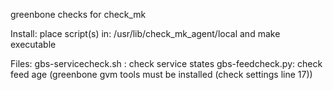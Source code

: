 greenbone checks for check_mk

Install:
  place script(s) in: /usr/lib/check_mk_agent/local and make executable

Files:
  gbs-servicecheck.sh : check service states
  gbs-feedcheck.py: check feed age (greenbone gvm tools must be installed (check settings line 17))
